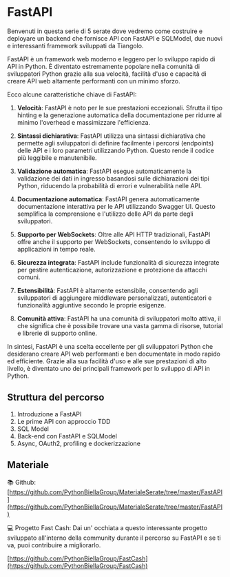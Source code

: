 # FastAPI

Benvenuti in questa serie di 5 serate dove vedremo come costruire e deployare un backend che fornisce API con FastAPI e SQLModel, due nuovi e interessanti framework sviluppati da Tiangolo.

FastAPI è un framework web moderno e leggero per lo sviluppo rapido di API in Python. È diventato estremamente popolare nella comunità di sviluppatori Python grazie alla sua velocità, facilità d'uso e capacità di creare API web altamente performanti con un minimo sforzo.

Ecco alcune caratteristiche chiave di FastAPI:

1. **Velocità**: FastAPI è noto per le sue prestazioni eccezionali. Sfrutta il tipo hinting e la generazione automatica della documentazione per ridurre al minimo l'overhead e massimizzare l'efficienza.

2. **Sintassi dichiarativa**: FastAPI utilizza una sintassi dichiarativa che permette agli sviluppatori di definire facilmente i percorsi (endpoints) delle API e i loro parametri utilizzando Python. Questo rende il codice più leggibile e manutenibile.

3. **Validazione automatica**: FastAPI esegue automaticamente la validazione dei dati in ingresso basandosi sulle dichiarazioni dei tipi Python, riducendo la probabilità di errori e vulnerabilità nelle API.

4. **Documentazione automatica**: FastAPI genera automaticamente documentazione interattiva per le API utilizzando Swagger UI. Questo semplifica la comprensione e l'utilizzo delle API da parte degli sviluppatori.

5. **Supporto per WebSockets**: Oltre alle API HTTP tradizionali, FastAPI offre anche il supporto per WebSockets, consentendo lo sviluppo di applicazioni in tempo reale.

6. **Sicurezza integrata**: FastAPI include funzionalità di sicurezza integrate per gestire autenticazione, autorizzazione e protezione da attacchi comuni.

7. **Estensibilità**: FastAPI è altamente estensibile, consentendo agli sviluppatori di aggiungere middleware personalizzati, autenticatori e funzionalità aggiuntive secondo le proprie esigenze.

8. **Comunità attiva**: FastAPI ha una comunità di sviluppatori molto attiva, il che significa che è possibile trovare una vasta gamma di risorse, tutorial e librerie di supporto online.

In sintesi, FastAPI è una scelta eccellente per gli sviluppatori Python che desiderano creare API web performanti e ben documentate in modo rapido ed efficiente. Grazie alla sua facilità d'uso e alle sue prestazioni di alto livello, è diventato uno dei principali framework per lo sviluppo di API in Python.

## Struttura del percorso

1. Introduzione a FastAPI
2. Le prime API con approccio TDD
3. SQL Model
4. Back-end con FastAPI e SQLModel
5. Async, OAuth2, profiling e dockerizzazione

## Materiale

📚 Github: [https://github.com/PythonBiellaGroup/MaterialeSerate/tree/master/FastAPI](https://github.com/PythonBiellaGroup/MaterialeSerate/tree/master/FastAPI)

💻 Progetto Fast Cash:
Dai un' occhiata a questo interessante progetto sviluppato all'interno della community durante il percorso su FastAPI e se ti va, puoi contribuire a migliorarlo.

[https://github.com/PythonBiellaGroup/FastCash](https://github.com/PythonBiellaGroup/FastCash)
